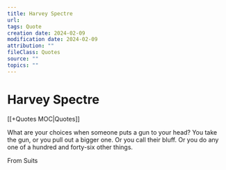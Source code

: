 ```yaml
---
title: Harvey Spectre
url: 
tags: Quote
creation date: 2024-02-09
modification date: 2024-02-09
attribution: ""
fileClass: Quotes
source: ""
topics: ""
---
```


# Harvey Spectre

[[+Quotes MOC|Quotes]]

What are your choices when someone puts a gun to your head? You take the gun, or you pull out a bigger one. Or you call their bluff. Or you do any one of a hundred and forty-six other things.

From Suits
